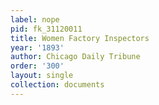 ```yaml
---
label: nope
pid: fk_31120011
title: Women Factory Inspectors
year: '1893'
author: Chicago Daily Tribune
order: '300'
layout: single
collection: documents
---
```

